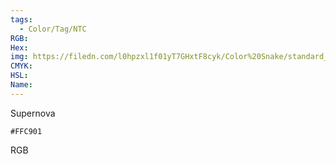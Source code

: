 ```yaml
---
tags:
  - Color/Tag/NTC
RGB:
Hex:
img: https://filedn.com/l0hpzxl1f01yT7GHxtF8cyk/Color%20Snake/standard_csv_to_svg/FFC901.svg
CMYK:
HSL:
Name:
---
```

Supernova
```palette
#FFC901
```
RGB
